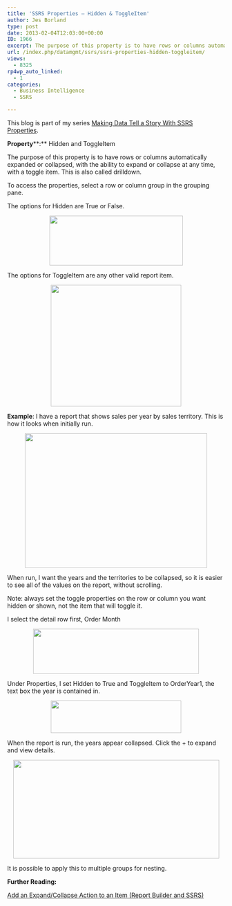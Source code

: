 ```yaml
---
title: 'SSRS Properties – Hidden & ToggleItem'
author: Jes Borland
type: post
date: 2013-02-04T12:03:00+00:00
ID: 1966
excerpt: The purpose of this property is to have rows or columns automatically expanded or collapsed, with the ability to expand or collapse at any time.
url: /index.php/datamgmt/ssrs/ssrs-properties-hidden-toggleitem/
views:
  - 8325
rp4wp_auto_linked:
  - 1
categories:
  - Business Intelligence
  - SSRS

---
```

This blog is part of my series [Making Data Tell a Story With SSRS Properties][1].

**Property****:** Hidden and ToggleItem

The purpose of this property is to have rows or columns automatically expanded or collapsed, with the ability to expand or collapse at any time, with a toggle item. This is also called drilldown.

To access the properties, select a row or column group in the grouping pane.

The options for Hidden are True or False.

<p style="text-align: center;">
  <img src="https://lessthandot.z19.web.core.windows.net/wp-content/uploads/users/grrlgeek/hidden1.png?mtime=1359986356" alt="" width="309" height="115" />
</p>

The options for ToggleItem are any other valid report item.

<p style="text-align: center;">
  <img src="https://lessthandot.z19.web.core.windows.net/wp-content/uploads/users/grrlgeek/hidden2.png?mtime=1359986356" alt="" width="302" height="281" />
</p>

**Example**: I have a report that shows sales per year by sales territory. This is how it looks when initially run.

<p style="text-align: center;">
  <img src="https://lessthandot.z19.web.core.windows.net/wp-content/uploads/users/grrlgeek/hidden3.png?mtime=1359986356" alt="" width="422" height="311" />
</p>

When run, I want the years and the territories to be collapsed, so it is easier to see all of the values on the report, without scrolling.

Note: always set the toggle properties on the row or column you want hidden or shown, not the item that will toggle it.

I select the detail row first, Order Month

<p style="text-align: center;">
  <img src="https://lessthandot.z19.web.core.windows.net/wp-content/uploads/users/grrlgeek/hidden4.jpg?mtime=1359986356" alt="" width="384" height="104" />
</p>

Under Properties, I set Hidden to True and ToggleItem to OrderYear1, the text box the year is contained in.

<p style="text-align: center;">
  <img src="https://lessthandot.z19.web.core.windows.net/wp-content/uploads/users/grrlgeek/hidden5.png?mtime=1359986356" alt="" width="302" height="75" />
</p>

When the report is run, the years appear collapsed. Click the + to expand and view details.

<p style="text-align: center;">
  <img src="https://lessthandot.z19.web.core.windows.net/wp-content/uploads/users/grrlgeek/hidden6.png?mtime=1359986357" alt="" width="477" height="228" />
</p>

It is possible to apply this to multiple groups for nesting.

**Further Reading:**

[Add an Expand/Collapse Action to an Item (Report Builder and SSRS)][2]

 [1]: /index.php/DataMgmt/ssrs/making-data-tell-a-story
 [2]: http://msdn.microsoft.com/en-us/library/dd220405.aspx